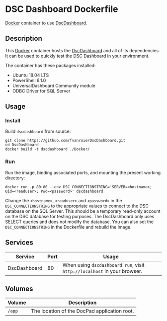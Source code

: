 # DSC Dashboard Dockerfile

[Docker](http://docker.com) container to use [DscDashboard](https://github.com/fvanroie/DscDashboard).

## Description

This [Docker](http://docker.com) container hosts the [DscDashboard](https://github.com/fvanroie/DscDashboard) and all of its dependencies.
It can be used to quickly test the DSC Dashboard in your environment.

The container has these packages installed:
- Ubuntu 18.04 LTS
- PowerShell 6.1.0
- UniversalDashboard.Community module
- ODBC Driver for SQL Server

## Usage

### Install

Build `dscdashboard` from source:

    git clone https://github.com/fvanroie/DscDashboard.git
    cd DscDashboard
    docker build -t dscdashboard ./Docker/

### Run

Run the image, binding associated ports, and mounting the present working
directory:

    docker run -p 80:80 --env DSC_CONNECTIONSTRING='SERVER=<hostname>; Uid=<readuser>; Pwd=<password>' dscdashboard

Change the `<hostname>`, `<readuser>` and `<password>` in the `DSC_CONNECTIONSTRING` to the appropriate values to connect to the DSC database on the SQL Server.
This should be a temporary read-only account on the DSC database for testing purposes. The DscDashboard only uses SELECT queries and does not modify the database.
You can also set the `DSC_CONNECTIONSTRING` in the Dockerfile and rebuild the image.

## Services

Service     | Port | Usage
------------|------|------
DscDashboard|   80 | When using `dscdashboard run`, visit `http://localhost` in your browser.


## Volumes

Volume          | Description
----------------|-------------
`/app`          | The location of the DocPad application root.
